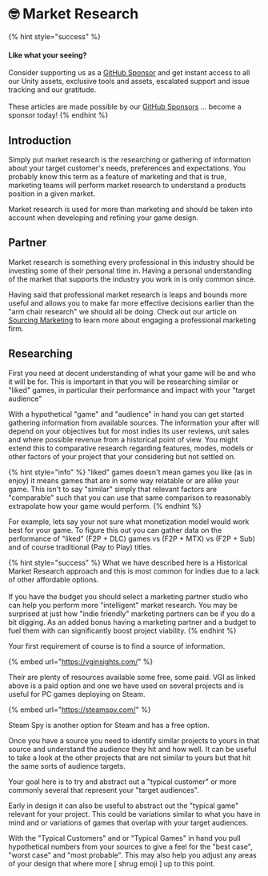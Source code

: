# 🤓 Market Research

{% hint style="success" %}
#### Like what your seeing?

Consider supporting us as a [GitHub Sponsor](../become-a-sponsor.md) and get instant access to all our Unity assets, exclusive tools and assets, escalated support and issue tracking and our gratitude.\
\
These articles are made possible by our [GitHub Sponsors](https://github.com/sponsors/heathen-engineering) ... become a sponsor today!
{% endhint %}

## Introduction

Simply put market research is the researching or gathering of information about your target customer's needs, preferences and expectations. You probably know this term as a feature of marketing and that is true, marketing teams will perform market research to understand a products position in a given market.

Market research is used for more than marketing and should be taken into account when developing and refining your game design.&#x20;

## Partner

Market research is something every professional in this industry should be investing some of their personal time in. Having a personal understanding of the market that supports the industry you work in is only common since.

Having said that professional market research is leaps and bounds more useful and allows you to make far more effective decisions earlier than the "arm chair research" we should all be doing. Check out our article on [Sourcing Marketing](../sourcing/marketing.md) to learn more about engaging a professional marketing firm.

## Researching

First you need at decent understanding of what your game will be and who it will be for. This is important in that you will be researching similar or "liked" games, in particular their performance and impact with your "target audience"

With a hypothetical "game" and "audience" in hand you can get started gathering information from available sources. The information your after will depend on your objectives but for most indies its user reviews, unit sales and where possible revenue from a historical point of view. You might extend this to comparative research regarding features, modes, models or other factors of your project that your considering but not settled on.

{% hint style="info" %}
"liked" games doesn't mean games you like (as in enjoy) it means games that are in some way relatable or are alike your game. This isn't to say "similar" simply that relevant factors are "comparable" such that you can use that same comparison to reasonably extrapolate how your game would perform.
{% endhint %}

For example, lets say your not sure what monetization model would work best for your game. To figure this out you can gather data on the performance of "liked" (F2P + DLC) games vs (F2P + MTX) vs (F2P + Sub) and of course traditional (Pay to Play) titles.

{% hint style="success" %}
What we have described here is a Historical Market Research approach and this is most common for indies due to a lack of other affordable options.\
\
If you have the budget you should select a marketing partner studio who can help you perform more "intelligent" market research. You may be surprised at just how "indie friendly" marketing partners can be if you do a bit digging. As an added bonus having a marketing partner and a budget to fuel them with can significantly boost project viability.
{% endhint %}

Your first requirement of course is to find a source of information.

{% embed url="https://vginsights.com/" %}

Their are plenty of resources available some free, some paid. VGI as linked above is a paid option and one we have used on several projects and is useful for PC games deploying on Steam.

{% embed url="https://steamspy.com/" %}

Steam Spy is another option for Steam and has a free option.

Once you have a source you need to identify similar projects to yours in that source and understand the audience they hit and how well. It can be useful to take a look at the other projects that are not similar to yours but that hit the same sorts of audience targets.

Your goal here is to try and abstract out a "typical customer" or more commonly several that represent your "target audiences".

Early in design it can also be useful to abstract out the "typical game" relevant for your project. This could be variations similar to what you have in mind and or variations of games that overlap with your target audiences.

With the "Typical Customers" and or "Typical Games" in hand you pull hypothetical numbers from your sources to give a feel for the "best case", "worst case" and "most probable". This may also help you adjust any areas of your design that where more \[ shrug emoji ] up to this point.
